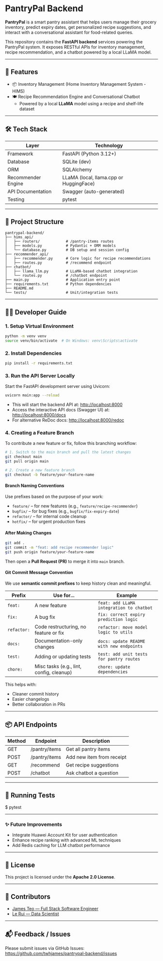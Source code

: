 # PantryPal Backend

**PantryPal** is a smart pantry assistant that helps users manage their grocery inventory, predict expiry dates, get personalized recipe suggestions, and interact with a conversational assistant for food-related queries.

This repository contains the **FastAPI backend** services powering the PantryPal system. It exposes RESTful APIs for inventory management, recipe recommendation, and a chatbot powered by a local LLaMA model.

---

## 🚀 Features

- 📦 Inventory Management (Home Inventory Management System - HIMS)
- 🍽️ Recipe Recommendation Engine and Conversational Chatbot
  - Powered by a local **LLaMA** model using a recipe and shelf-life dataset

---

## 🛠️ Tech Stack

| Layer               | Technology                            |
|---------------------|----------------------------------------|
| Framework           | FastAPI (Python 3.12+)                 |
| Database            | SQLite (dev)|
| ORM                 | SQLAlchemy                            |
| Recommender Engine  | LLaMA (local, llama.cpp or HuggingFace) |
| API Documentation   | Swagger (auto-generated)              |
| Testing             | pytest                                |

---

## 📁 Project Structure

```
pantrypal-backend/
├── hims_api/
│   ├── routers/            # /pantry-items routes
│   ├── models.py           # Pydantic + ORM models
│   └── database.py         # DB setup and session config
├── recommender_api/
│   ├── recommender.py      # Core logic for recipe recommendations
│   ├── routes.py           # /recommend endpoint
├── chatbot/
│   ├── llama_llm.py        # LLaMA-based chatbot integration
│   └── routes.py           # /chatbot endpoint
├── main.py                 # Application entry point
├── requirements.txt        # Python dependencies
├── README.md
└── tests/                  # Unit/integration tests
```

---
## 🧑‍💻 Developer Guide

### 1. Setup Virtual Environment

```bash
python -m venv venv
source venv/bin/activate  # On Windows: venv\Scripts\activate
```

### 2. Install Dependencies

```bash
pip install -r requirements.txt
```

### 3. Run the API Server Locally

Start the FastAPI development server using Uvicorn:

```bash
uvicorn main:app --reload
```

- This will start the backend API at: [http://localhost:8000](http://localhost:8000)
- Access the interactive API docs (Swagger UI) at: [http://localhost:8000/docs](http://localhost:8000/docs)
- For alternative ReDoc docs: [http://localhost:8000/redoc](http://localhost:8000/redoc)

### 4. Creating a Feature Branch

To contribute a new feature or fix, follow this branching workflow:

```bash
# 1. Switch to the main branch and pull the latest changes
git checkout main
git pull origin main

# 2. Create a new feature branch
git checkout -b feature/your-feature-name
```

#### Branch Naming Conventions
Use prefixes based on the purpose of your work:
- `feature/` – for new features (e.g., `feature/recipe-recommender`)
- `bugfix/` – for bug fixes (e.g., `bugfix/fix-expiry-date`)
- `refactor/` – for internal code cleanup
- `hotfix/` – for urgent production fixes

#### After Making Changes

```bash
git add .
git commit -m "feat: add recipe recommender logic"
git push origin feature/your-feature-name
```

Then open a **Pull Request (PR)** to merge it into `main` branch.

#### Git Commit Message Convention

We use **semantic commit prefixes** to keep history clean and meaningful.

| Prefix     | Use for...                                | Example                                 |
|------------|--------------------------------------------|-----------------------------------------|
| `feat:`    | A new feature                              | `feat: add LLaMA integration to chatbot` |
| `fix:`     | A bug fix                                  | `fix: correct expiry prediction logic`  |
| `refactor:`| Code restructuring, no feature or fix      | `refactor: move model logic to utils`   |
| `docs:`    | Documentation-only changes                 | `docs: update README with new endpoints`|
| `test:`    | Adding or updating tests                   | `test: add unit tests for pantry routes`|
| `chore:`   | Misc tasks (e.g., lint, config, cleanup)   | `chore: update dependencies`            |

This helps with:
- Cleaner commit history
- Easier changelogs
- Better collaboration in PRs


---

## 📦 API Endpoints

| Method | Endpoint         | Description                          |
|--------|------------------|--------------------------------------|
| GET    | /pantry/items    | Get all pantry items                 |
| POST   | /pantry/items    | Add new item from receipt            |
| GET    | /recommend       | Get recipe suggestions               |
| POST   | /chatbot         | Ask chatbot a question               |


---
## 🧪 Running Tests

$ pytest

---

### ✨ Future Improvements

- Integrate Huawei Account Kit for user authentication
- Enhance recipe ranking with advanced ML techniques
- Add Redis caching for LLM chatbot performance

---

## 📄 License

This project is licensed under the **Apache 2.0 License**.

---

## 👥 Contributors

- [James Teo — Full Stack Software Engineer](https://www.linkedin.com/in/twhjames/)
- [Le Rui — Data Scientist](https://www.linkedin.com/in/le-rui-tay-7b6507272/)

---

## 📬 Feedback / Issues

Please submit issues via GitHub Issues:
https://github.com/twhjames/pantrypal-backend/issues
